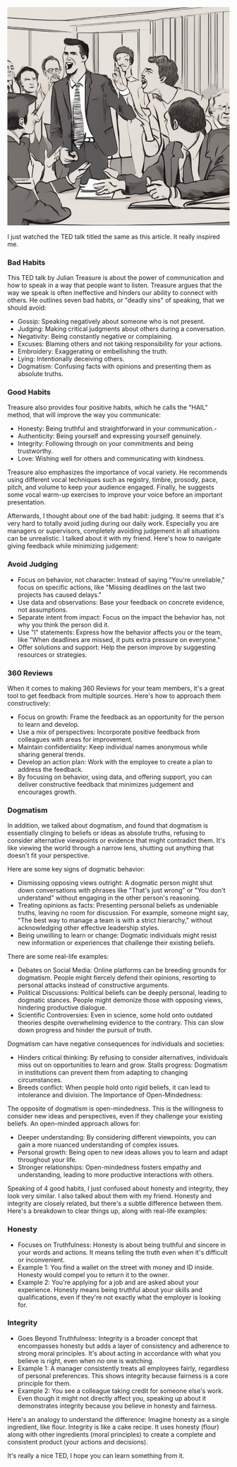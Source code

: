 ![image](./img/banners/How_to_speak_so_that_people_want_to_listen.png)

I just watched the TED talk titled the same as this article. It really inspired me.

### Bad Habits
This TED talk by Julian Treasure is about the power of communication and how to speak in a way that people want to listen. Treasure argues that the way we speak is often ineffective and hinders our ability to connect with others. He outlines seven bad habits, or "deadly sins" of speaking, that we should avoid:
- Gossip: Speaking negatively about someone who is not present.
- Judging: Making critical judgments about others during a conversation.
- Negativity: Being constantly negative or complaining.
- Excuses: Blaming others and not taking responsibility for your actions.
- Embroidery: Exaggerating or embellishing the truth.
- Lying: Intentionally deceiving others.
- Dogmatism: Confusing facts with opinions and presenting them as absolute truths.

### Good Habits
Treasure also provides four positive habits, which he calls the "HAIL" method, that will improve the way you communicate:
- Honesty: Being truthful and straightforward in your communication.-
- Authenticity: Being yourself and expressing yourself genuinely.
- Integrity: Following through on your commitments and being trustworthy.
- Love: Wishing well for others and communicating with kindness.

Treasure also emphasizes the importance of vocal variety. He recommends using different vocal techniques such as registry, timbre, prosody, pace, pitch, and volume to keep your audience engaged. Finally, he suggests some vocal warm-up exercises to improve your voice before an important presentation. 

Afterwards, I thought about one of the bad habit: judging. It seems that it's very hard to totally avoid juding during our daily work. Especially you are managers or supervisors, completely avoiding judgement in all situations can be unrealistic. I talked about it with my friend. Here's how to navigate giving feedback while minimizing judgement:

### Avoid Judging
- Focus on behavior, not character: Instead of saying "You're unreliable," focus on specific actions, like "Missing deadlines on the last two projects has caused delays."
- Use data and observations: Base your feedback on concrete evidence, not assumptions.
- Separate intent from impact: Focus on the impact the behavior has, not why you think the person did it.
- Use "I" statements: Express how the behavior affects you or the team, like "When deadlines are missed, it puts extra pressure on everyone."
- Offer solutions and support: Help the person improve by suggesting resources or strategies.

### 360 Reviews
When it comes to making 360 Reviews for your team members, it's a great tool to get feedback from multiple sources. Here's how to approach them constructively:
- Focus on growth: Frame the feedback as an opportunity for the person to learn and develop.
- Use a mix of perspectives: Incorporate positive feedback from colleagues with areas for improvement.
- Maintain confidentiality: Keep individual names anonymous while sharing general trends.
- Develop an action plan: Work with the employee to create a plan to address the feedback.
- By focusing on behavior, using data, and offering support, you can deliver constructive feedback that minimizes judgement and encourages growth.

### Dogmatism
In addition, we talked about dogmatism, and found that dogmatism is essentially clinging to beliefs or ideas as absolute truths, refusing to consider alternative viewpoints or evidence that might contradict them. It's like viewing the world through a narrow lens, shutting out anything that doesn't fit your perspective.

Here are some key signs of dogmatic behavior:
- Dismissing opposing views outright: A dogmatic person might shut down conversations with phrases like "That's just wrong" or "You don't understand" without engaging in the other person's reasoning.
- Treating opinions as facts: Presenting personal beliefs as undeniable truths, leaving no room for discussion. For example, someone might say, "The best way to manage a team is with a strict hierarchy," without acknowledging other effective leadership styles.
- Being unwilling to learn or change: Dogmatic individuals might resist new information or experiences that challenge their existing beliefs.

There are some real-life examples:
- Debates on Social Media: Online platforms can be breeding grounds for dogmatism. People might fiercely defend their opinions, resorting to personal attacks instead of constructive arguments.
- Political Discussions: Political beliefs can be deeply personal, leading to dogmatic stances. People might demonize those with opposing views, hindering productive dialogue.
- Scientific Controversies: Even in science, some hold onto outdated theories despite overwhelming evidence to the contrary. This can slow down progress and hinder the pursuit of truth.

Dogmatism can have negative consequences for individuals and societies:
- Hinders critical thinking: By refusing to consider alternatives, individuals miss out on opportunities to learn and grow.
Stalls progress: Dogmatism in institutions can prevent them from adapting to changing circumstances.
- Breeds conflict: When people hold onto rigid beliefs, it can lead to intolerance and division.
The Importance of Open-Mindedness:

The opposite of dogmatism is open-mindedness. This is the willingness to consider new ideas and perspectives, even if they challenge your existing beliefs.  An open-minded approach allows for:
- Deeper understanding: By considering different viewpoints, you can gain a more nuanced understanding of complex issues.
- Personal growth: Being open to new ideas allows you to learn and adapt throughout your life.
- Stronger relationships: Open-mindedness fosters empathy and understanding, leading to more productive interactions with others.

Speaking of 4 good habits, I just confused about honesty and integrity, they look very similar. I also talked about them with my friend. Honesty and integrity are closely related, but there's a subtle difference between them. Here's a breakdown to clear things up, along with real-life examples:

### Honesty
- Focuses on Truthfulness: Honesty is about being truthful and sincere in your words and actions. It means telling the truth even when it's difficult or inconvenient.
- Example 1: You find a wallet on the street with money and ID inside. Honesty would compel you to return it to the owner.
- Example 2: You're applying for a job and are asked about your experience. Honesty means being truthful about your skills and qualifications, even if they're not exactly what the employer is looking for.

### Integrity
- Goes Beyond Truthfulness: Integrity is a broader concept that encompasses honesty but adds a layer of consistency and adherence to strong moral principles. It's about acting in accordance with what you believe is right, even when no one is watching.
- Example 1: A manager consistently treats all employees fairly, regardless of personal preferences. This shows integrity because fairness is a core principle for them.
- Example 2: You see a colleague taking credit for someone else's work. Even though it might not directly affect you, speaking up about it demonstrates integrity because you believe in honesty and fairness.

Here's an analogy to understand the difference:
Imagine honesty as a single ingredient, like flour. Integrity is like a cake recipe. It uses honesty (flour) along with other ingredients (moral principles) to create a complete and consistent product (your actions and decisions).

It's really a nice TED, I hope you can learn something from it.